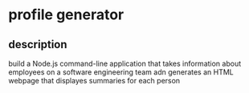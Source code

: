 # profile generator 

## description
build a Node.js command-line application that takes information about employees
on a software engineering team adn generates an HTML webpage that displayes summaries
for each person 
